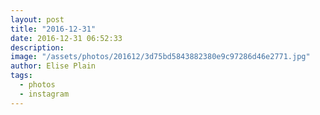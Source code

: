 ```yaml
---
layout: post
title: "2016-12-31"
date: 2016-12-31 06:52:33
description: 
image: "/assets/photos/201612/3d75bd5843882380e9c97286d46e2771.jpg"
author: Elise Plain
tags: 
  - photos
  - instagram
---
```



<p></p>
